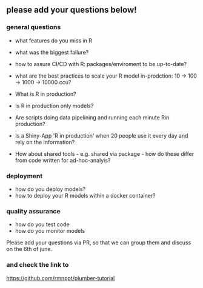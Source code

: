 ## please add your questions below!

### general questions
- what features do you miss in R
- what was the biggest failure?
- how to assure CI/CD with R: packages/enviroment to be up-to-date?
- what are the best practices to scale your R model in-prodction: 10 -> 100 -> 1000 -> 10000 ccu?

- What is R in production? 
- Is R in production only models? 
- Are scripts doing data pipelining and running each minute Rin production?
- Is a Shiny-App 'R in production' when 20 people use it every day and rely on the information? 
- How about shared tools - e.g. shared via package - how do these differ from code written for ad-hoc-analyis?

### deployment
- how do you deploy models?
- how to deploy your R models within a docker container?

### quality assurance
- how do you test code
- how do you monitor models


Please add your questions via PR, so that we can group them and discuss on the 6th of june.

### and check the link to
https://github.com/rmnppt/plumber-tutorial
